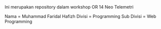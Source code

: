 Ini merupakan repository dalam workshop OR 14 Neo Telemetri

Nama = Muhammad Faridal Hafizh
Divisi = Programming
Sub Divisi = Web Programming

